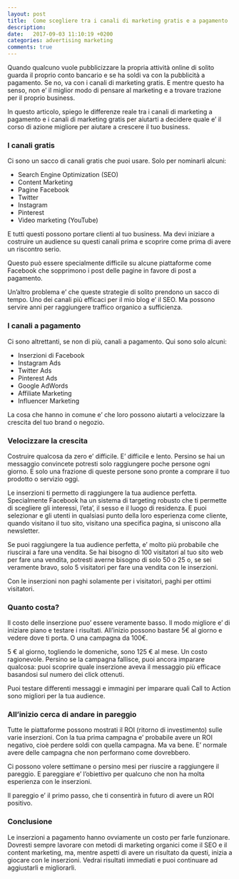 ```yaml
---
layout: post
title:  Come scegliere tra i canali di marketing gratis e a pagamento
description:
date:   2017-09-03 11:10:19 +0200
categories: advertising marketing
comments: true
---
```



Quando qualcuno vuole pubblicizzare la propria attività online di solito guarda il proprio conto bancario e se ha soldi va con la pubblicità a pagamento. Se no, va con i canali di marketing gratis. E mentre questo ha senso, non e’ il miglior modo di pensare al marketing e a trovare trazione per il proprio business.

In questo articolo, spiego le differenze reale tra i canali di marketing a pagamento e i canali di marketing gratis per aiutarti a decidere quale e’ il corso di azione migliore per aiutare a crescere il tuo business.


### I canali gratis

Ci sono un sacco di canali gratis che puoi usare. Solo per nominarli alcuni:

* Search Engine Optimization (SEO)
* Content Marketing
* Pagine Facebook
* Twitter
* Instagram
* Pinterest
* Video marketing (YouTube)

E tutti questi possono portare clienti al tuo business. Ma devi iniziare a costruire un audience su questi canali prima e scoprire come prima di avere un riscontro serio.

Questo può essere specialmente difficile su alcune piattaforme come Facebook che sopprimono i post delle pagine in favore di post a pagamento.

Un’altro problema e’ che queste strategie di solito prendono un sacco di tempo. Uno dei canali più efficaci per il mio blog e’ il SEO. Ma possono servire anni per raggiungere traffico organico a sufficienza.

### I canali a pagamento

Ci sono altrettanti, se non di più, canali a pagamento. Qui sono solo alcuni:

* Inserzioni di Facebook
* Instagram Ads
* Twitter Ads
* Pinterest Ads
* Google AdWords
* Affiliate Marketing
* Influencer Marketing

La cosa che hanno in comune e’ che loro possono aiutarti a velocizzare la crescita del tuo brand o negozio.

### Velocizzare la crescita

Costruire qualcosa da zero e’ difficile. E’ difficile e lento. Persino se hai un messaggio convincete potresti solo raggiungere poche persone ogni giorno. E solo una frazione di queste persone sono pronte a comprare il tuo prodotto o servizio oggi.

Le inserzioni ti permetto di raggiungere la tua audience perfetta. Specialmente Facebook ha un sistema di targeting robusto che ti permette di scegliere gli interessi, l’eta’, il sesso e il luogo di residenza. E puoi selezionar e gli utenti in qualsiasi punto della loro esperienza come cliente, quando visitano il tuo sito, visitano una specifica pagina, si uniscono alla newsletter.

Se puoi raggiungere la tua audience perfetta, e’ molto più probabile che riuscirai a fare una vendita. Se hai bisogno di 100 visitatori al tuo sito web per fare una vendita, potresti averne bisogno di solo 50 o 25 o, se sei veramente bravo, solo 5 visitatori per fare una vendita con le inserzioni.

Con le inserzioni non paghi solamente per i visitatori, paghi per ottimi visitatori.

### Quanto costa?

Il costo delle inserzione puo’ essere veramente basso. Il modo migliore e’ di iniziare piano e testare i risultati. All’inizio possono bastare 5€ al giorno e vedere dove ti porta. O una campagna da 100€.

5 € al giorno, togliendo le domeniche, sono 125 € al mese. Un costo ragionevole. Persino se la campagna fallisce, puoi ancora imparare qualcosa: puoi scoprire quale inserzione aveva il messaggio più efficace basandosi sul numero dei click ottenuti.

Puoi testare differenti messaggi e immagini per imparare quali Call to Action sono migliori per la tua audience.

### All’inizio cerca di andare in pareggio <!-- [da migliorare] -->

Tutte le piattaforme possono mostrati il ROI (ritorno di investimento) sulle varie inserzioni. Con la tua prima campagna e’ probabile avere un ROI negativo, cioè perdere soldi con quella campagna. Ma va bene. E’ normale avere delle campagna che non performano come dovrebbero.

Ci possono volere settimane o persino mesi per riuscire a raggiungere il pareggio. E pareggiare e’ l’obiettivo per qualcuno che non ha molta esperienza con le inserzioni.

Il pareggio e’ il primo passo, che ti consentirà in futuro di avere un ROI positivo.

### Conclusione

Le inserzioni a pagamento hanno ovviamente un costo per farle funzionare. Dovresti sempre lavorare con metodi di marketing organici come il SEO e il content marketing, ma, mentre aspetti di avere un risultato da questi, inizia a giocare con le inserzioni. Vedrai risultati immediati e puoi continuare ad aggiustarli e migliorarli.
